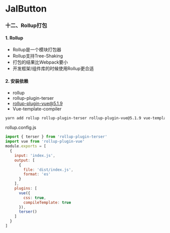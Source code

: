 # JalButton

### 十二、Rollup打包

#### 1. Rollup

+ Rollup是一个模块打包器
+ Rollup支持Tree-Shaking
+ 打包的结果比Webpack要小
+ 开发框架/组件库的时候使用Rollup更合适

#### 2. 安装依赖

+ rollup
+ rollup-plugin-terser
+ rollup-plugin-vue@5.1.9
+ Vue-template-compiler

```sh
yarn add rollup rollup-plugin-terser rollup-plugin-vue@5.1.9 vue-template-compiler -D -W
```

rollup.config.js

```js
import { terser } from 'rollup-plugin-terser'
import vue from 'rollup-plugin-vue'
module.exports = [
  {
    input: 'index.js',
    output: [
      {
        file: 'dist/index.js',
        format: 'es'
      }
    ],
    plugins: [
      vue({
        css: true,
        compileTemplate: true
      }),
      terser()
    ]
  }
]
```